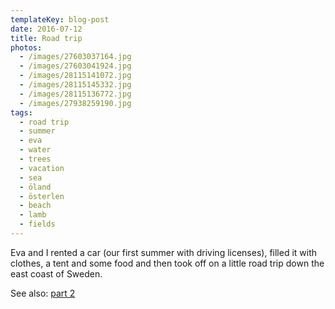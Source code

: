 ```yaml
---
templateKey: blog-post
date: 2016-07-12
title: Road trip
photos:
  - /images/27603037164.jpg
  - /images/27603041924.jpg
  - /images/28115141072.jpg
  - /images/28115145332.jpg
  - /images/28115136772.jpg
  - /images/27938259190.jpg
tags:
  - road trip
  - summer
  - eva
  - water
  - trees
  - vacation
  - sea
  - öland
  - österlen
  - beach
  - lamb
  - fields
---
```


Eva and I rented a car (our first summer with driving licenses), filled it with clothes, a tent and some food and then took off on a little road trip down the east coast of Sweden.

See also: [part 2](/2016-07-18-road-trip-part-2/)
